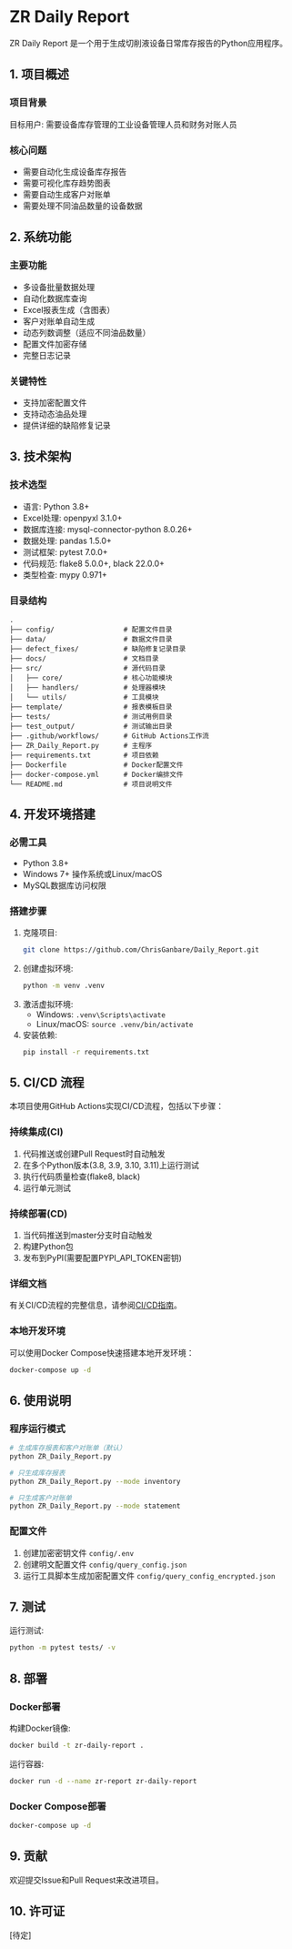 # ZR Daily Report

ZR Daily Report 是一个用于生成切削液设备日常库存报告的Python应用程序。

## 1. 项目概述

### 项目背景
目标用户: 需要设备库存管理的工业设备管理人员和财务对账人员

### 核心问题
- 需要自动化生成设备库存报告
- 需要可视化库存趋势图表
- 需要自动生成客户对账单
- 需要处理不同油品数量的设备数据

## 2. 系统功能

### 主要功能
- 多设备批量数据处理
- 自动化数据库查询
- Excel报表生成（含图表）
- 客户对账单自动生成
- 动态列数调整（适应不同油品数量）
- 配置文件加密存储
- 完整日志记录

### 关键特性
- 支持加密配置文件
- 支持动态油品处理
- 提供详细的缺陷修复记录

## 3. 技术架构

### 技术选型
- 语言: Python 3.8+
- Excel处理: openpyxl 3.1.0+
- 数据库连接: mysql-connector-python 8.0.26+
- 数据处理: pandas 1.5.0+
- 测试框架: pytest 7.0.0+
- 代码规范: flake8 5.0.0+, black 22.0.0+
- 类型检查: mypy 0.971+

### 目录结构
```
.
├── config/                 # 配置文件目录
├── data/                   # 数据文件目录
├── defect_fixes/           # 缺陷修复记录目录
├── docs/                   # 文档目录
├── src/                    # 源代码目录
│   ├── core/               # 核心功能模块
│   ├── handlers/           # 处理器模块
│   └── utils/              # 工具模块
├── template/               # 报表模板目录
├── tests/                  # 测试用例目录
├── test_output/            # 测试输出目录
├── .github/workflows/      # GitHub Actions工作流
├── ZR_Daily_Report.py      # 主程序
├── requirements.txt        # 项目依赖
├── Dockerfile              # Docker配置文件
├── docker-compose.yml      # Docker编排文件
└── README.md               # 项目说明文件
```

## 4. 开发环境搭建

### 必需工具
- Python 3.8+
- Windows 7+ 操作系统或Linux/macOS
- MySQL数据库访问权限

### 搭建步骤
1. 克隆项目:
   ```bash
   git clone https://github.com/ChrisGanbare/Daily_Report.git
   ```
2. 创建虚拟环境:
   ```bash
   python -m venv .venv
   ```
3. 激活虚拟环境:
   - Windows: `.venv\Scripts\activate`
   - Linux/macOS: `source .venv/bin/activate`
4. 安装依赖:
   ```bash
   pip install -r requirements.txt
   ```

## 5. CI/CD 流程

本项目使用GitHub Actions实现CI/CD流程，包括以下步骤：

### 持续集成(CI)
1. 代码推送或创建Pull Request时自动触发
2. 在多个Python版本(3.8, 3.9, 3.10, 3.11)上运行测试
3. 执行代码质量检查(flake8, black)
4. 运行单元测试

### 持续部署(CD)
1. 当代码推送到master分支时自动触发
2. 构建Python包
3. 发布到PyPI(需要配置PYPI_API_TOKEN密钥)

### 详细文档
有关CI/CD流程的完整信息，请参阅[CI/CD指南](docs/ci_cd_guide.md)。

### 本地开发环境
可以使用Docker Compose快速搭建本地开发环境：
```bash
docker-compose up -d
```

## 6. 使用说明

### 程序运行模式
```bash
# 生成库存报表和客户对账单（默认）
python ZR_Daily_Report.py

# 只生成库存报表
python ZR_Daily_Report.py --mode inventory

# 只生成客户对账单
python ZR_Daily_Report.py --mode statement
```

### 配置文件
1. 创建加密密钥文件 `config/.env`
2. 创建明文配置文件 `config/query_config.json`
3. 运行工具脚本生成加密配置文件 `config/query_config_encrypted.json`

## 7. 测试

运行测试:
```bash
python -m pytest tests/ -v
```

## 8. 部署

### Docker部署
构建Docker镜像:
```bash
docker build -t zr-daily-report .
```

运行容器:
```bash
docker run -d --name zr-report zr-daily-report
```

### Docker Compose部署
```bash
docker-compose up -d
```

## 9. 贡献

欢迎提交Issue和Pull Request来改进项目。

## 10. 许可证

[待定]